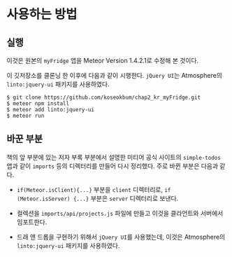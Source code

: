 # 사용하는 방법

## 실행 

이것은 원본의 `myFridge` 앱을 Meteor Version 1.4.2.1로 수정해 본 것이다. 


이 깃저장소를 클론닝 한 이후에 다음과 같이 시행한다. `jQuery UI`는 Atmosphere의 `linto:jquery-ui` 패키지를 사용하였다.

    $ git clone https://github.com/koseokbum/chap2_kr_myFridge.git
    $ meteor npm install
    $ meteor add linto:jquery-ui
    $ meteor run

## 바꾼 부분

책의 앞 부분에 있는 저자 부록 부분에서 설명한 미티어 공식 사이트의 `simple-todos` 앱과 같이 `imports` 등의 디렉터리를 만들어 다시 정리했다. 주로 바뀐 부분은 다음과 같다. 

- `if(Meteor.isClient){...}` 부분을 `client` 디렉터리로, `if (Meteor.isServer) {...}` 부분은 `server` 디렉터리로 보낸다. 

- 컬렉션을 `imports/api/projects.js` 파일에 만들고 이것을 클라언트와 서버에서 임포트한다. 

- 드래 앤 드롭을 구현하기 위해서 `jQuery UI`를 사용했는데, 이것은 Atmosphere의 `linto:jquery-ui` 패키지를 사용하였다.

